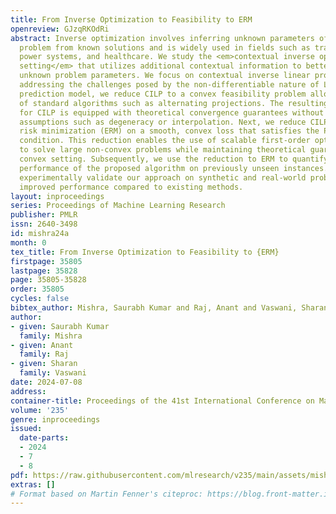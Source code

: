 ```yaml
---
title: From Inverse Optimization to Feasibility to ERM
openreview: GJzqRKOdRi
abstract: Inverse optimization involves inferring unknown parameters of an optimization
  problem from known solutions and is widely used in fields such as transportation,
  power systems, and healthcare. We study the <em>contextual inverse optimization
  setting</em> that utilizes additional contextual information to better predict the
  unknown problem parameters. We focus on contextual inverse linear programming (CILP)
  addressing the challenges posed by the non-differentiable nature of LPs. For a linear
  prediction model, we reduce CILP to a convex feasibility problem allowing the use
  of standard algorithms such as alternating projections. The resulting algorithm
  for CILP is equipped with theoretical convergence guarantees without additional
  assumptions such as degeneracy or interpolation. Next, we reduce CILP to empirical
  risk minimization (ERM) on a smooth, convex loss that satisfies the Polyak-Lojasiewicz
  condition. This reduction enables the use of scalable first-order optimization methods
  to solve large non-convex problems while maintaining theoretical guarantees in the
  convex setting. Subsequently, we use the reduction to ERM to quantify the generalization
  performance of the proposed algorithm on previously unseen instances. Finally, we
  experimentally validate our approach on synthetic and real-world problems and demonstrate
  improved performance compared to existing methods.
layout: inproceedings
series: Proceedings of Machine Learning Research
publisher: PMLR
issn: 2640-3498
id: mishra24a
month: 0
tex_title: From Inverse Optimization to Feasibility to {ERM}
firstpage: 35805
lastpage: 35828
page: 35805-35828
order: 35805
cycles: false
bibtex_author: Mishra, Saurabh Kumar and Raj, Anant and Vaswani, Sharan
author:
- given: Saurabh Kumar
  family: Mishra
- given: Anant
  family: Raj
- given: Sharan
  family: Vaswani
date: 2024-07-08
address:
container-title: Proceedings of the 41st International Conference on Machine Learning
volume: '235'
genre: inproceedings
issued:
  date-parts:
  - 2024
  - 7
  - 8
pdf: https://raw.githubusercontent.com/mlresearch/v235/main/assets/mishra24a/mishra24a.pdf
extras: []
# Format based on Martin Fenner's citeproc: https://blog.front-matter.io/posts/citeproc-yaml-for-bibliographies/
---
```


